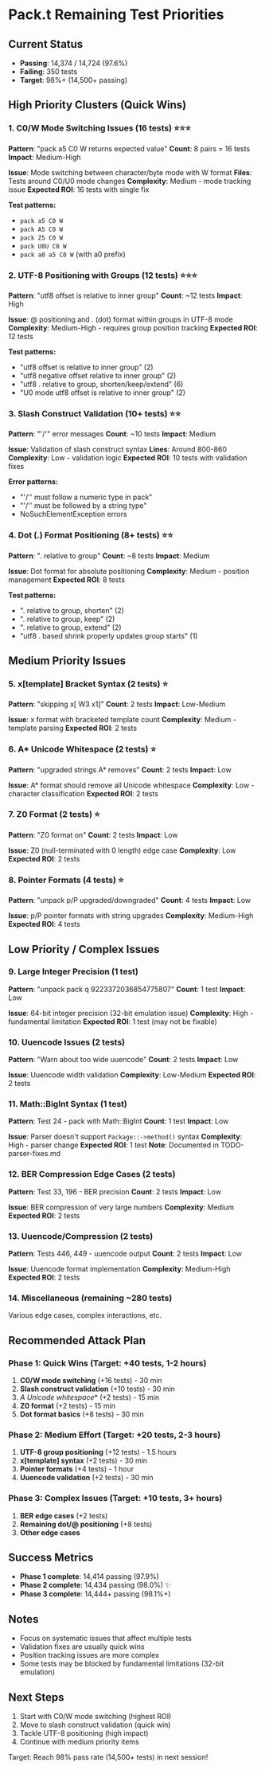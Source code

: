 # Pack.t Remaining Test Priorities

## Current Status
- **Passing**: 14,374 / 14,724 (97.6%)
- **Failing**: 350 tests
- **Target**: 98%+ (14,500+ passing)

## High Priority Clusters (Quick Wins)

### 1. C0/W Mode Switching Issues (16 tests) ⭐⭐⭐
**Pattern**: "pack a5 C0 W returns expected value"
**Count**: 8 pairs = 16 tests
**Impact**: Medium-High

**Issue**: Mode switching between character/byte mode with W format
**Files**: Tests around C0/U0 mode changes
**Complexity**: Medium - mode tracking issue
**Expected ROI**: 16 tests with single fix

**Test patterns:**
- `pack a5 C0 W` 
- `pack A5 C0 W`
- `pack Z5 C0 W`
- `pack U0U C0 W`
- `pack a0 a5 C0 W` (with a0 prefix)

### 2. UTF-8 Positioning with Groups (12 tests) ⭐⭐⭐
**Pattern**: "utf8 offset is relative to inner group"
**Count**: ~12 tests
**Impact**: High

**Issue**: @ positioning and . (dot) format within groups in UTF-8 mode
**Complexity**: Medium-High - requires group position tracking
**Expected ROI**: 12 tests

**Test patterns:**
- "utf8 offset is relative to inner group" (2)
- "utf8 negative offset relative to inner group" (2)
- "utf8 . relative to group, shorten/keep/extend" (6)
- "U0 mode utf8 offset is relative to inner group" (2)

### 3. Slash Construct Validation (10+ tests) ⭐⭐
**Pattern**: "'/'" error messages
**Count**: ~10 tests
**Impact**: Medium

**Issue**: Validation of slash construct syntax
**Lines**: Around 800-860
**Complexity**: Low - validation logic
**Expected ROI**: 10 tests with validation fixes

**Error patterns:**
- "'/'' must follow a numeric type in pack"
- "'/'' must be followed by a string type"
- NoSuchElementException errors

### 4. Dot (.) Format Positioning (8+ tests) ⭐⭐
**Pattern**: ". relative to group"
**Count**: ~8 tests
**Impact**: Medium

**Issue**: Dot format for absolute positioning
**Complexity**: Medium - position management
**Expected ROI**: 8 tests

**Test patterns:**
- ". relative to group, shorten" (2)
- ". relative to group, keep" (2)  
- ". relative to group, extend" (2)
- "utf8 . based shrink properly updates group starts" (1)

## Medium Priority Issues

### 5. x[template] Bracket Syntax (2 tests) ⭐
**Pattern**: "skipping x[ W3  x1]"
**Count**: 2 tests
**Impact**: Low-Medium

**Issue**: x format with bracketed template count
**Complexity**: Medium - template parsing
**Expected ROI**: 2 tests

### 6. A* Unicode Whitespace (2 tests) ⭐
**Pattern**: "upgraded strings A* removes"
**Count**: 2 tests
**Impact**: Low

**Issue**: A* format should remove all Unicode whitespace
**Complexity**: Low - character classification
**Expected ROI**: 2 tests

### 7. Z0 Format (2 tests) ⭐
**Pattern**: "Z0 format on"
**Count**: 2 tests
**Impact**: Low

**Issue**: Z0 (null-terminated with 0 length) edge case
**Complexity**: Low
**Expected ROI**: 2 tests

### 8. Pointer Formats (4 tests) ⭐
**Pattern**: "unpack p/P upgraded/downgraded"
**Count**: 4 tests
**Impact**: Low

**Issue**: p/P pointer formats with string upgrades
**Complexity**: Medium-High
**Expected ROI**: 4 tests

## Low Priority / Complex Issues

### 9. Large Integer Precision (1 test)
**Pattern**: "unpack pack q 9223372036854775807"
**Count**: 1 test
**Impact**: Low

**Issue**: 64-bit integer precision (32-bit emulation issue)
**Complexity**: High - fundamental limitation
**Expected ROI**: 1 test (may not be fixable)

### 10. Uuencode Issues (2 tests)
**Pattern**: "Warn about too wide uuencode"
**Count**: 2 tests
**Impact**: Low

**Issue**: Uuencode width validation
**Complexity**: Low-Medium
**Expected ROI**: 2 tests

### 11. Math::BigInt Syntax (1 test)
**Pattern**: Test 24 - pack with Math::BigInt
**Count**: 1 test
**Impact**: Low

**Issue**: Parser doesn't support `Package::->method()` syntax
**Complexity**: High - parser change
**Expected ROI**: 1 test
**Note**: Documented in TODO-parser-fixes.md

### 12. BER Compression Edge Cases (2 tests)
**Pattern**: Test 33, 196 - BER precision
**Count**: 2 tests
**Impact**: Low

**Issue**: BER compression of very large numbers
**Complexity**: Medium
**Expected ROI**: 2 tests

### 13. Uuencode/Compression (2 tests)
**Pattern**: Tests 446, 449 - uuencode output
**Count**: 2 tests
**Impact**: Low

**Issue**: Uuencode format implementation
**Complexity**: Medium-High
**Expected ROI**: 2 tests

### 14. Miscellaneous (remaining ~280 tests)
Various edge cases, complex interactions, etc.

## Recommended Attack Plan

### Phase 1: Quick Wins (Target: +40 tests, 1-2 hours)
1. **C0/W mode switching** (+16 tests) - 30 min
2. **Slash construct validation** (+10 tests) - 30 min
3. **A* Unicode whitespace** (+2 tests) - 15 min
4. **Z0 format** (+2 tests) - 15 min
5. **Dot format basics** (+8 tests) - 30 min

### Phase 2: Medium Effort (Target: +20 tests, 2-3 hours)
1. **UTF-8 group positioning** (+12 tests) - 1.5 hours
2. **x[template] syntax** (+2 tests) - 30 min
3. **Pointer formats** (+4 tests) - 1 hour
4. **Uuencode validation** (+2 tests) - 30 min

### Phase 3: Complex Issues (Target: +10 tests, 3+ hours)
1. **BER edge cases** (+2 tests)
2. **Remaining dot/@ positioning** (+8 tests)
3. **Other edge cases**

## Success Metrics

- **Phase 1 complete**: 14,414 passing (97.9%)
- **Phase 2 complete**: 14,434 passing (98.0%) ✨
- **Phase 3 complete**: 14,444+ passing (98.1%+)

## Notes

- Focus on systematic issues that affect multiple tests
- Validation fixes are usually quick wins
- Position tracking issues are more complex
- Some tests may be blocked by fundamental limitations (32-bit emulation)

## Next Steps

1. Start with C0/W mode switching (highest ROI)
2. Move to slash construct validation (quick win)
3. Tackle UTF-8 positioning (high impact)
4. Continue with medium priority items

Target: Reach 98% pass rate (14,500+ tests) in next session!
